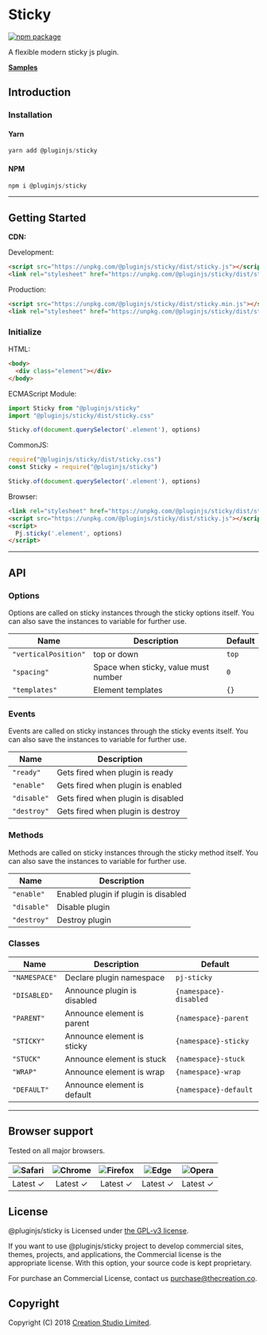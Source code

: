 # Sticky

[![npm package](https://img.shields.io/npm/v/@pluginjs/sticky.svg)](https://www.npmjs.com/package/@pluginjs/sticky)

A flexible modern sticky js plugin.

**[Samples](https://codesandbox.io/s/github/pluginjs/plugin.js/tree/master/modules/sticky/samples)**

## Introduction

### Installation

#### Yarn

```javascript
yarn add @pluginjs/sticky
```

#### NPM

```javascript
npm i @pluginjs/sticky
```

---

## Getting Started

**CDN:**

Development:

```html
<script src="https://unpkg.com/@pluginjs/sticky/dist/sticky.js"></script>
<link rel="stylesheet" href="https://unpkg.com/@pluginjs/sticky/dist/sticky.css">
```

Production:

```html
<script src="https://unpkg.com/@pluginjs/sticky/dist/sticky.min.js"></script>
<link rel="stylesheet" href="https://unpkg.com/@pluginjs/sticky/dist/sticky.min.css">
```

### Initialize

HTML:

```html
<body>
  <div class="element"></div>
</body>
```

ECMAScript Module:

```javascript
import Sticky from "@pluginjs/sticky"
import "@pluginjs/sticky/dist/sticky.css"

Sticky.of(document.querySelector('.element'), options)
```

CommonJS:

```javascript
require("@pluginjs/sticky/dist/sticky.css")
const Sticky = require("@pluginjs/sticky")

Sticky.of(document.querySelector('.element'), options)
```

Browser:

```html
<link rel="stylesheet" href="https://unpkg.com/@pluginjs/sticky/dist/sticky.css">
<script src="https://unpkg.com/@pluginjs/sticky/dist/sticky.js"></script>
<script>
  Pj.sticky('.element', options)
</script>
```

---

## API

### Options

Options are called on sticky instances through the sticky options itself.
You can also save the instances to variable for further use.

Name | Description | Default
-----|--------------|-----
`"verticalPosition"` | top or down | `top`
`"spacing"` | Space when sticky, value must number | `0`
`"templates"` | Element templates | `{}`

### Events

Events are called on sticky instances through the sticky events itself.
You can also save the instances to variable for further use.

Name | Description
-----|-----
`"ready"` | Gets fired when plugin is ready
`"enable"` | Gets fired when plugin is enabled
`"disable"` | Gets fired when plugin is disabled
`"destroy"` | Gets fired when plugin is destroy

### Methods

Methods are called on sticky instances through the sticky method itself.
You can also save the instances to variable for further use.

Name | Description
-----|-----
`"enable"` | Enabled plugin if plugin is disabled
`"disable"` | Disable plugin
`"destroy"` | Destroy plugin

### Classes

Name | Description | Default
-----|------|------
`"NAMESPACE"` | Declare plugin namespace | `pj-sticky`
`"DISABLED"` | Announce plugin is disabled | `{namespace}-disabled`
`"PARENT"` | Announce element is parent | `{namespace}-parent`
`"STICKY"` | Announce element is sticky | `{namespace}-sticky`
`"STUCK"` | Announce element is stuck | `{namespace}-stuck`
`"WRAP"` | Announce element is wrap | `{namespace}-wrap`
`"DEFAULT"` | Announce element is default | `{namespace}-default`
---

## Browser support

Tested on all major browsers.

| <img src="https://raw.githubusercontent.com/alrra/browser-logos/master/src/safari/safari_32x32.png" alt="Safari"> | <img src="https://raw.githubusercontent.com/alrra/browser-logos/master/src/chrome/chrome_32x32.png" alt="Chrome"> | <img src="https://raw.githubusercontent.com/alrra/browser-logos/master/src/firefox/firefox_32x32.png" alt="Firefox"> | <img src="https://raw.githubusercontent.com/alrra/browser-logos/master/src/edge/edge_32x32.png" alt="Edge"> | <img src="https://raw.githubusercontent.com/alrra/browser-logos/master/src/opera/opera_32x32.png" alt="Opera"> |
|:--:|:--:|:--:|:--:|:--:|
| Latest ✓ | Latest ✓ | Latest ✓ | Latest ✓ | Latest ✓ |

## License

@pluginjs/sticky is Licensed under [the GPL-v3 license](LICENSE).

If you want to use @pluginjs/sticky project to develop commercial sites, themes, projects, and applications, the Commercial license is the appropriate license. With this option, your source code is kept proprietary.

For purchase an Commercial License, contact us purchase@thecreation.co.

## Copyright

Copyright (C) 2018 [Creation Studio Limited](creationstudio.com).